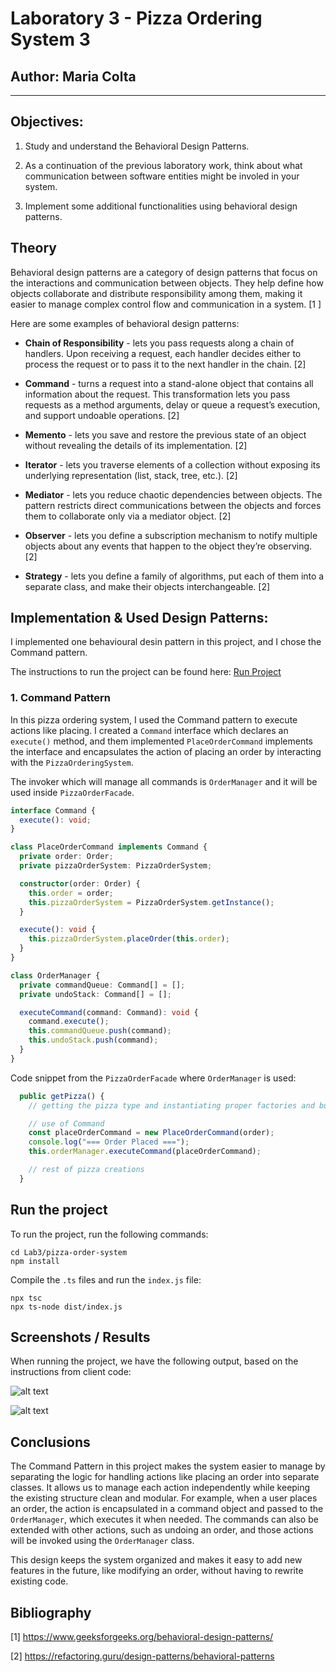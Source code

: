 # Laboratory 3 - Pizza Ordering System 3

## Author: Maria Colta

---

## Objectives:

1.  Study and understand the Behavioral Design Patterns.

2.  As a continuation of the previous laboratory work, think about what communication between software entities might be involed in your system.

3.  Implement some additional functionalities using behavioral design patterns.

## Theory

Behavioral design patterns are a category of design patterns that focus on the interactions and communication between objects. They help define how objects collaborate and distribute responsibility among them, making it easier to manage complex control flow and communication in a system. [1
]

Here are some examples of behavioral design patterns:

- **Chain of Responsibility** - lets you pass requests along a chain of handlers. Upon receiving a request, each handler decides either to process the request or to pass it to the next handler in the chain. [2]

- **Command** - turns a request into a stand-alone object that contains all information about the request. This transformation lets you pass requests as a method arguments, delay or queue a request’s execution, and support undoable operations. [2]

- **Memento** - lets you save and restore the previous state of an object without revealing the details of its implementation. [2]

- **Iterator** - lets you traverse elements of a collection without exposing its underlying representation (list, stack, tree, etc.). [2]

- **Mediator** - lets you reduce chaotic dependencies between objects. The pattern restricts direct communications between the objects and forces them to collaborate only via a mediator object. [2]

- **Observer** - lets you define a subscription mechanism to notify multiple objects about any events that happen to the object they’re observing. [2]

- **Strategy** - lets you define a family of algorithms, put each of them into a separate class, and make their objects interchangeable. [2]

## Implementation & Used Design Patterns:

I implemented one behavioural desin pattern in this project, and I chose the Command pattern.

The instructions to run the project can be found here: [Run Project](#run-the-project)

### 1. Command Pattern

In this pizza ordering system, I used the Command pattern to execute actions like placing. I created a `Command` interface which declares an `execute()` method, and them implemented `PlaceOrderCommand` implements the interface and encapsulates the action of placing an order by interacting with the `PizzaOrderingSystem`.

The invoker which will manage all commands is `OrderManager` and it will be used inside `PizzaOrderFacade`.

```typescript
interface Command {
  execute(): void;
}
```

```typescript
class PlaceOrderCommand implements Command {
  private order: Order;
  private pizzaOrderSystem: PizzaOrderSystem;

  constructor(order: Order) {
    this.order = order;
    this.pizzaOrderSystem = PizzaOrderSystem.getInstance();
  }

  execute(): void {
    this.pizzaOrderSystem.placeOrder(this.order);
  }
}
```

```typescript
class OrderManager {
  private commandQueue: Command[] = [];
  private undoStack: Command[] = [];

  executeCommand(command: Command): void {
    command.execute();
    this.commandQueue.push(command);
    this.undoStack.push(command);
  }
}
```

Code snippet from the `PizzaOrderFacade` where `OrderManager` is used:

```typescript
  public getPizza() {
    // getting the pizza type and instantiating proper factories and builders

    // use of Command
    const placeOrderCommand = new PlaceOrderCommand(order);
    console.log("=== Order Placed ===");
    this.orderManager.executeCommand(placeOrderCommand);

    // rest of pizza creations
  }
```

## Run the project

To run the project, run the following commands:

```
cd Lab3/pizza-order-system
npm install
```

Compile the `.ts` files and run the `index.js` file:

```
npx tsc
npx ts-node dist/index.js
```

## Screenshots / Results

When running the project, we have the following output, based on the instructions from client code:

![alt text](image.png)

![alt text](image-1.png)

## Conclusions

The Command Pattern in this project makes the system easier to manage by separating the logic for handling actions like placing an order into separate classes. It allows us to manage each action independently while keeping the existing structure clean and modular. For example, when a user places an order, the action is encapsulated in a command object and passed to the `OrderManager`, which executes it when needed. The commands can also be extended with other actions, such as undoing an order, and those actions will be invoked using the `OrderManager` class.

This design keeps the system organized and makes it easy to add new features in the future, like modifying an order, without having to rewrite existing code.

## Bibliography

[1] https://www.geeksforgeeks.org/behavioral-design-patterns/

[2] https://refactoring.guru/design-patterns/behavioral-patterns
